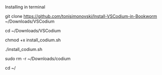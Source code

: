 Installing in terminal

git clone https://github.com/tonisimonovski/Install-VSCodium-in-Bookworm ~/Downloads/VSCodium

cd ~/Downloads/VSCodium

chmod +x install_codium.sh

./install_codium.sh

sudo rm -r ~/Downloads/codium

cd ~/